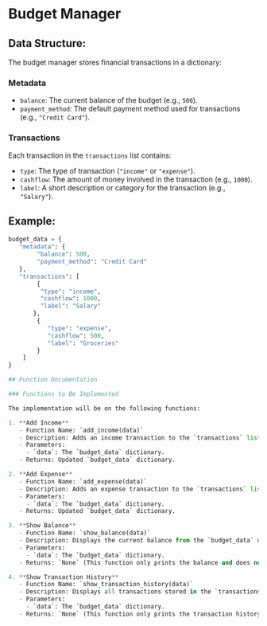 # Budget Manager

## Data Structure:
The budget manager stores financial transactions in a dictionary:

### Metadata  
- `balance`: The current balance of the budget (e.g., `500`).  
- `payment_method`: The default payment method used for transactions (e.g., `"Credit Card"`).  

### Transactions  
Each transaction in the `transactions` list contains:  
- `type`: The type of transaction (`"income"` or `"expense"`).  
- `cashflow`: The amount of money involved in the transaction (e.g., `1000`).  
- `label`: A short description or category for the transaction (e.g., `"Salary"`).  

## Example:  
```python
budget_data = {
   "metadata": {
        "balance": 500,
        "payment_method": "Credit Card"
   },
   "transactions": [
        {
         "type": "income",
         "cashflow": 1000,
         "label": "Salary"
       },
        {
           "type": "expense",
           "cashflow": 500,
           "label": "Groceries"
        }
    ]
}

## Function Documentation

### Functions to Be Implemented

The implementation will be on the following functions:

1. **Add Income**
   - Function Name: `add_income(data)`
   - Description: Adds an income transaction to the `transactions` list and updates the `balance`.
   - Parameters:
     - `data`: The `budget_data` dictionary.
   - Returns: Updated `budget_data` dictionary.

2. **Add Expense**
   - Function Name: `add_expense(data)`
   - Description: Adds an expense transaction to the `transactions` list and updates the `balance`.
   - Parameters:
     - `data`: The `budget_data` dictionary.
   - Returns: Updated `budget_data` dictionary.

3. **Show Balance**
   - Function Name: `show_balance(data)`
   - Description: Displays the current balance from the `budget_data` dictionary.
   - Parameters:
     - `data`: The `budget_data` dictionary.
   - Returns: `None` (This function only prints the balance and does not modify or return any data.)

4. **Show Transaction History**
   - Function Name: `show_transaction_history(data)`
   - Description: Displays all transactions stored in the `transactions` list.
   - Parameters:
     - `data`: The `budget_data` dictionary.
   - Returns: `None` (This function only prints the transaction history and does not modify or return any data.)














